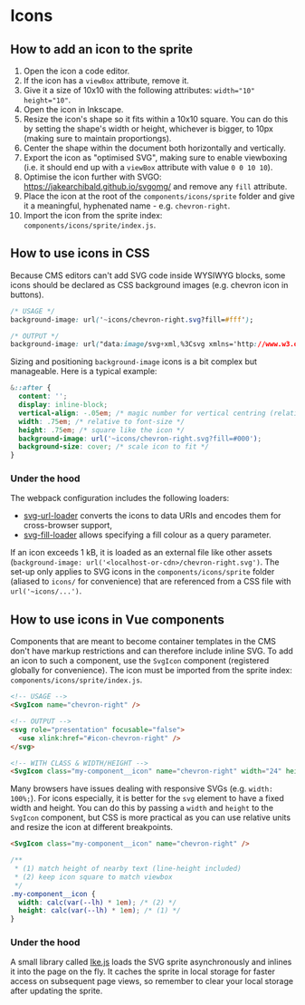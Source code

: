 # Icons

## How to add an icon to the sprite

1. Open the icon a code editor.
1. If the icon has a `viewBox` attribute, remove it.
1. Give it a size of 10x10 with the following attributes: `width="10" height="10"`.
1. Open the icon in Inkscape.
1. Resize the icon's shape so it fits within a 10x10 square. You can do this by setting the shape's width or height, whichever is bigger, to 10px (making sure to maintain proportiongs).
1. Center the shape within the document both horizontally and vertically.
1. Export the icon as "optimised SVG", making sure to enable viewboxing (i.e. it should end up with a `viewBox` attribute with value `0 0 10 10`).
1. Optimise the icon further with SVGO: https://jakearchibald.github.io/svgomg/ and remove any `fill` attribute.
1. Place the icon at the root of the `components/icons/sprite` folder and give it a meaningful, hyphenated name - e.g. `chevron-right`.
1. Import the icon from the sprite index: `components/icons/sprite/index.js`.


## How to use icons in CSS

Because CMS editors can't add SVG code inside WYSIWYG blocks, some icons should be declared as CSS background images (e.g. chevron icon in buttons).

```css
/* USAGE */
background-image: url('~icons/chevron-right.svg?fill=#fff');

/* OUTPUT */
background-image: url("data:image/svg+xml,%3Csvg xmlns='http://www.w3.org/2000/svg' viewBox='7 3 14 14'%3E %3Cpath d='m8,7.42l4.58,4.58l-4.58,4.59l1.41,1.41l6,-6l-6,-6l-1.41,1.42z' fill='%23f00' /%3E %3C/svg%3E")
```

Sizing and positioning `background-image` icons is a bit complex but manageable. Here is a typical example:

```css
&::after {
  content: '';
  display: inline-block;
  vertical-align: -.05em; /* magic number for vertical centring (relative to `baseline`) */
  width: .75em; /* relative to font-size */
  height: .75em; /* square like the icon */
  background-image: url('~icons/chevron-right.svg?fill=#000');
  background-size: cover; /* scale icon to fit */
}
```

### Under the hood

The webpack configuration includes the following loaders:

- [svg-url-loader](https://github.com/bhovhannes/svg-url-loader) converts the icons to data URIs and encodes them for cross-browser support,
- [svg-fill-loader](https://github.com/kisenka/svg-fill-loader) allows specifying a fill colour as a query parameter.

If an icon exceeds 1 kB, it is loaded as an external file like other assets (`background-image: url('<localhost-or-cdn>/chevron-right.svg')`. The set-up only applies to SVG icons in the `components/icons/sprite` folder (aliased to `icons/` for convenience) that are referenced from a CSS file with `url('~icons/...')`.


## How to use icons in Vue components

Components that are meant to become container templates in the CMS don't have markup restrictions and can therefore include inline SVG. To add an icon to such a component, use the `SvgIcon` component (registered globally for convenience). The icon must be imported from the sprite index: `components/icons/sprite/index.js`.

```html
<!-- USAGE -->
<SvgIcon name="chevron-right" />

<!-- OUTPUT -->
<svg role="presentation" focusable="false">
  <use xlink:href="#icon-chevron-right" />
</svg>

<!-- WITH CLASS & WIDTH/HEIGHT -->
<SvgIcon class="my-component__icon" name="chevron-right" width="24" height="24" />
```

Many browsers have issues dealing with responsive SVGs (e.g. `width: 100%;`). For icons especially, it is better for the `svg` element to have a fixed width and height. You can do this by passing a `width` and `height` to the `SvgIcon` component, but CSS is more practical as you can use relative units and resize the icon at different breakpoints.

```html
<SvgIcon class="my-component__icon" name="chevron-right" />
```

```css
/**
 * (1) match height of nearby text (line-height included)
 * (2) keep icon square to match viewbox
 */
.my-component__icon {
  width: calc(var(--lh) * 1em); /* (2) */
  height: calc(var(--lh) * 1em); /* (1) */
}
```

### Under the hood

A small library called [Ike.js](https://github.com/dwest-teo/ike.js) loads the SVG sprite asynchronously and inlines it into the page on the fly. It caches the sprite in local storage for faster access on subsequent page views, so remember to clear your local storage after updating the sprite.
